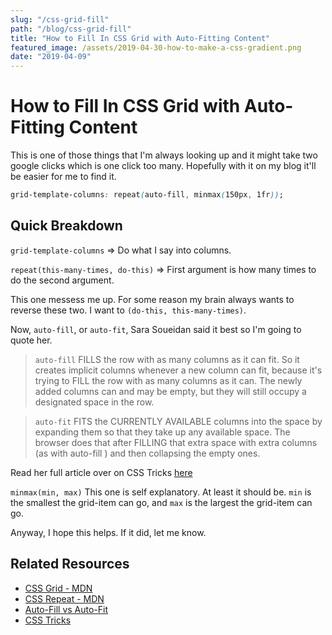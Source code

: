 ```yaml
---
slug: "/css-grid-fill"
path: "/blog/css-grid-fill"
title: "How to Fill In CSS Grid with Auto-Fitting Content"
featured_image: /assets/2019-04-30-how-to-make-a-css-gradient.png
date: "2019-04-09"
---
```


# How to Fill In CSS Grid with Auto-Fitting Content

This is one of those things that I'm always looking up and it might take two google clicks which is one click too many. Hopefully with it on my blog it'll be easier for me to find it.

```css
grid-template-columns: repeat(auto-fill, minmax(150px, 1fr));
```

## Quick Breakdown

`grid-template-columns` => Do what I say into columns.

`repeat(this-many-times, do-this)` => First argument is how many times to do the second argument.

This one messess me up. For some reason my brain always wants to reverse these two. I want to `(do-this, this-many-times)`.

Now, `auto-fill`, or `auto-fit`, Sara Soueidan said it best so I'm going to quote her.

> `auto-fill` FILLS the row with as many columns as it can fit. So it creates implicit columns whenever a new column can fit, because it's trying to FILL the row with as many columns as it can. The newly added columns can and may be empty, but they will still occupy a designated space in the row.

> `auto-fit` FITS the CURRENTLY AVAILABLE columns into the space by expanding them so that they take up any available space. The browser does that after FILLING that extra space with extra columns (as with auto-fill ) and then collapsing the empty ones.

Read her full article over on CSS Tricks [here](https://css-tricks.com/auto-sizing-columns-css-grid-auto-fill-vs-auto-fit/)

`minmax(min, max)` This one is self explanatory. At least it should be. `min` is the smallest the grid-item can go, and `max` is the largest the grid-item can go.

Anyway, I hope this helps. If it did, let me know.

## Related Resources
- [CSS Grid - MDN](https://developer.mozilla.org/en-US/docs/Web/CSS/grid)
- [CSS Repeat - MDN](https://developer.mozilla.org/en-US/docs/Web/CSS/repeat)
- [Auto-Fill vs Auto-Fit](https://css-tricks.com/auto-sizing-columns-css-grid-auto-fill-vs-auto-fit/)
- [CSS Tricks](https://css-tricks.com/snippets/css/complete-guide-grid/)
